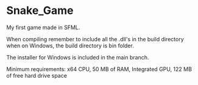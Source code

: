 # Snake_Game
My first game made in SFML.

When compiling remember to include all the .dll's in the build directory when on Windows, the build directory is bin folder.

The installer for Windows is included in the main branch. 

Minimum requirements:
x64 CPU,
50 MB of RAM,
Integrated GPU,
122 MB of free hard drive space
